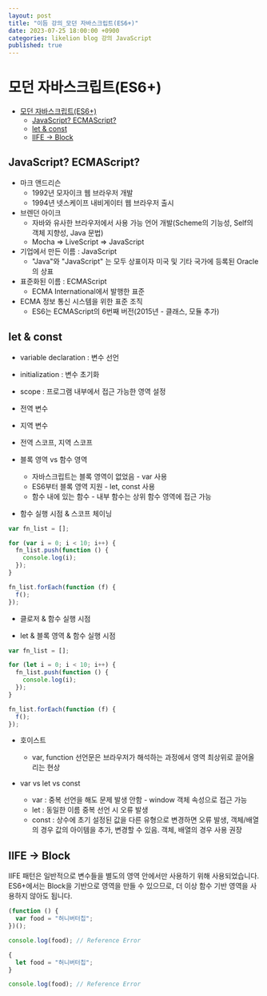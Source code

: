 ```yaml
---
layout: post
title: "이듬 강의_모던 자바스크립트(ES6+)"
date: 2023-07-25 18:00:00 +0900
categories: likelion blog 강의 JavaScript
published: true
---
```


# 모던 자바스크립트(ES6+)

- [모던 자바스크립트(ES6+)](#모던-자바스크립트es6)
  - [JavaScript? ECMAScript?](#javascript-ecmascript)
  - [let \& const](#let--const)
  - [IIFE → Block](#iife--block)

## JavaScript? ECMAScript?

- 마크 앤드리슨
  - 1992년 모자이크 웹 브라우저 개발
  - 1994년 넷스케이프 내비게이터 웹 브라우저 출시
- 브렌던 아이크
  - 자바와 유사한 브라우저에서 사용 가능 언어 개발(Scheme의 기능성, Self의 객체 지향성, Java 문법)
  - Mocha => LiveScript => JavaScript
- 기업에서 만든 이름 : JavaScript
  - "Java"와 "JavaScript" 는 모두 상표이자 미국 및 기타 국가에 등록된 Oracle의 상표
- 표준화된 이름 : ECMAScript
  - ECMA International에서 발행한 표준
- ECMA 정보 통신 시스템을 위한 표준 조직
  - ES6는 ECMAScript의 6번째 버전(2015년 - 클래스, 모듈 추가)

## let & const

- variable declaration : 변수 선언
- initialization : 변수 초기화
- scope : 프로그램 내부에서 접근 가능한 영역 설정

- 전역 변수
- 지역 변수

- 전역 스코프, 지역 스코프

- 블록 영역 vs 함수 영역

  - 자바스크립트는 블록 영역이 없었음 - var 사용
  - ES6부터 블록 영역 지원 - let, const 사용
  - 함수 내에 있는 함수 - 내부 함수는 상위 함수 영역에 접근 가능

- 함수 실행 시점 & 스코프 체이닝

```js
var fn_list = [];

for (var i = 0; i < 10; i++) {
  fn_list.push(function () {
    console.log(i);
  });
}

fn_list.forEach(function (f) {
  f();
});
```

- 클로저 & 함수 실행 시점

- let & 블록 영역 & 함수 실행 시점

```js
var fn_list = [];

for (let i = 0; i < 10; i++) {
  fn_list.push(function () {
    console.log(i);
  });
}

fn_list.forEach(function (f) {
  f();
});
```

- 호이스트

  - var, function 선언문은 브라우저가 해석하는 과정에서 영역 최상위로 끌어올리는 현상

- var vs let vs const
  - var : 중복 선언을 해도 문제 발생 안함 - window 객체 속성으로 접근 가능
  - let : 동일한 이름 중복 선언 시 오류 발생
  - const : 상수에 초기 설정된 값을 다른 유형으로 변경하면 오류 발생, 객체/배열의 경우 값의 아이템을 추가, 변경할 수 있음. 객체, 배열의 경우 사용 권장

## IIFE → Block

IIFE 패턴은 일반적으로 변수들을 별도의 영역 안에서만 사용하기 위해 사용되었습니다. ES6+에서는 Block을 기반으로 영역을 만들 수 있으므로, 더 이상 함수 기반 영역을 사용하지 않아도 됩니다.

```js
(function () {
  var food = "허니버터칩";
})();

console.log(food); // Reference Error

{
  let food = "허니버터칩";
}

console.log(food); // Reference Error
```
